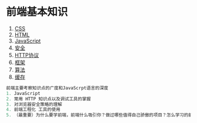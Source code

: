 # 前端基本知识

1. [CSS](/chapter1.md)
2. [HTML](/html.md)
3. [JavaScript](/javascript.md)
4. [安全](/4an-quan.md)
5. [HTTP协议](/http.md)
6. [框架](/5kuang-jia.md)
7. [算法](/suan-fa.md)
8. [缓存](/huan-cun.md)

```js
前端主要考察知识点的广度和JavaScrpt语言的深度
1. JavaScript
2. 常用 HTTP 知识点以及调试工具的掌握
3. 对浏览器安全策略的理解 
4. 前端工程化 工具的使用
5. （最重要）为什么要学前端，前端什么吸引你？做过哪些值得自己骄傲的项目？怎么学习的前端？
```



